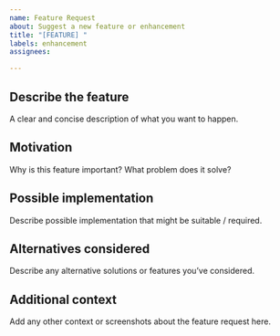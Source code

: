 ```yaml
---
name: Feature Request
about: Suggest a new feature or enhancement
title: "[FEATURE] "
labels: enhancement
assignees: 

---
```


## Describe the feature

A clear and concise description of what you want to happen.

## Motivation

Why is this feature important? What problem does it solve?

## Possible implementation

Describe possible implementation that might be suitable / required.

## Alternatives considered

Describe any alternative solutions or features you’ve considered.

## Additional context

Add any other context or screenshots about the feature request here.